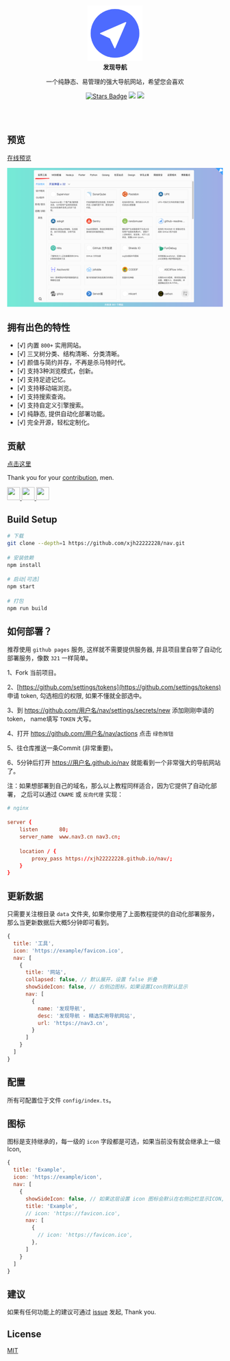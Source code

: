 
<p align="center">
  <a href="https://nav3.cn/?g">
    <img src="src/assets/icon/logo.png" width="130" />
  </a>
  <br />
  <b>发现导航</b>
  <p align="center">一个纯静态、易管理的强大导航网站，希望您会喜欢</p>
  <p align="center">
    <a href="https://github.com/xjh22222228/nav/stargazers"><img src="https://img.shields.io/github/stars/xjh22222228/nav" alt="Stars Badge"/></a>
    <img src="https://img.shields.io/github/license/xjh22222228/nav" />
    <a href="https://hits.dwyl.com/xjh22222228/nav">
      <img src="https://hits.dwyl.com/xjh22222228/nav.svg" />
    </a>
  </p>
</p>

<br />
<br />



## 预览
[在线预览](https://nav3.cn/?g)


![Preview](media/poster.png)




## 拥有出色的特性
- [√] 内置 `800+` 实用网站。
- [√] 三叉树分类、结构清晰、分类清晰。
- [√] 颜值与简约并存，不再是杀马特时代。
- [√] 支持3种浏览模式，创新。
- [√] 支持足迹记忆。
- [√] 支持移动端浏览。
- [√] 支持搜索查询。
- [√] 支持自定义引擎搜索。
- [√] 纯静态, 提供自动化部署功能。
- [√] 完全开源，轻松定制化。


## 贡献
[点击这里](https://github.com/xjh22222228/nav/tree/master/data)

Thank you for your [contribution](https://github.com/xjh22222228/nav/issues), men.

<a href="https://github.com/YutHelloWorld">
  <img src="https://avatars1.githubusercontent.com/u/20860159?s=460&v=4" width="30px" height="30px" />
</a>
<a href="https://github.com/JJJTHuang">
  <img src="https://avatars3.githubusercontent.com/u/22817432?s=460&v=4" width="30px" height="30px" />
</a>
<a href="https://github.com/Fechin">
  <img src="https://avatars1.githubusercontent.com/u/2541482?s=460&v=4" width="30px" height="30px" />
</a>




## Build Setup
``` bash
# 下载
git clone --depth=1 https://github.com/xjh22222228/nav.git

# 安装依赖
npm install

# 启动[可选]
npm start

# 打包
npm run build
```


## 如何部署？
推荐使用 `github pages` 服务, 这样就不需要提供服务器, 并且项目里自带了自动化部署服务，像数 `321` 一样简单。

1、Fork 当前项目。

2、[https://github.com/settings/tokens](https://github.com/settings/tokens) 申请 token, 勾选相应的权限, 如果不懂就全部选中。

3、到 https://github.com/用户名/nav/settings/secrets/new  添加刚刚申请的token， name填写 `TOKEN` 大写。

4、打开 https://github.com/用户名/nav/actions 点击 `绿色按钮`

5、往仓库推送一条Commit (非常重要)。

6、5分钟后打开 https://用户名.github.io/nav 就能看到一个非常强大的导航网站了。


注：如果想部署到自己的域名，那么以上教程同样适合，因为它提供了自动化部署， 之后可以通过 `CNAME` 或 `反向代理` 实现：

```conf
# nginx

server {
    listen       80;
    server_name  www.nav3.cn nav3.cn;

    location / {
        proxy_pass https://xjh22222228.github.io/nav/;
    }
}
```


## 更新数据
只需要关注根目录 `data` 文件夹, 如果你使用了上面教程提供的自动化部署服务，那么当更新数据后大概5分钟即可看到。

```js
{
  title: '工具',
  icon: 'https://example/favicon.ico',
  nav: [
    {
      title: '网站',
      collapsed: false, // 默认展开，设置 false 折叠
      showSideIcon: false, // 右侧边图标，如果设置Icon则默认显示
      nav: [
        {
          name: '发现导航',
          desc: '发现导航 - 精选实用导航网站',
          url: 'https://nav3.cn',
        }
      ]
    }
  ]
}
```



## 配置
所有可配置位于文件 `config/index.ts`。


## 图标
图标是支持继承的，每一级的 `icon` 字段都是可选，如果当前没有就会继承上一级Icon,

```js
{
  title: 'Example',
  icon: 'https://example/icon',
  nav: [
    {
      showSideIcon: false, // 如果这层设置 icon 图标会默认在右侧边栏显示ICON, 设置 false 关闭显示
      title: 'Example',
      // icon: 'https://favicon.ico',
      nav: [
        {
          // icon: 'https://favicon.ico',
        },
      ]
    }
  ]
}
```





## 建议
如果有任何功能上的建议可通过 [issue](https://github.com/xjh22222228/nav/issues) 发起, Thank you.








## License
[MIT](https://opensource.org/licenses/MIT)
